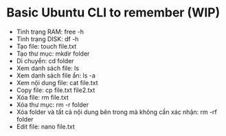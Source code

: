 # Basic Ubuntu CLI to remember (WIP)

- Tình trạng RAM: free -h
- Tình trạng DISK: df -h
- Tạo file: touch file.txt
- Tạo thư mục: mkdir folder
- Di chuyển: cd folder
- Xem danh sách file: ls
- Xem danh sách file ẩn: ls -a
- Xem nội dung file: cat file.txt
- Copy file: cp file.txt file2.txt
- Xóa file: rm file.txt
- Xóa thư mục: rm -r folder
- Xóa folder và tất cả nội dung bên trong mà không cần xác nhận: rm -rf folder
- Edit file: nano file.txt
